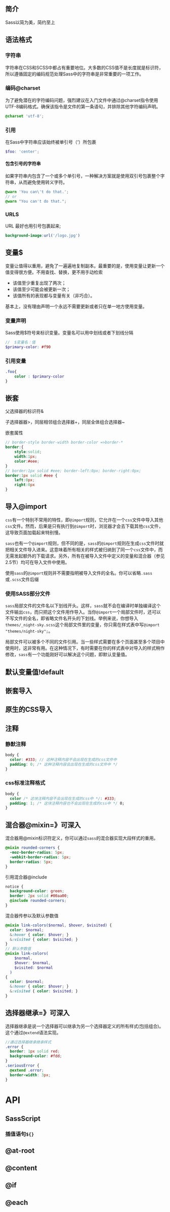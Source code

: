 ## 简介

Sass以简为美，简约至上





## 语法格式



### 字符串

字符串在CSS和SCSS中都占有重要地位。大多数的CSS值不是长度就是标识符，所以遵循固定的编码规范处理Sass中的字符串是非常重要的一项工作。



### 编码@charset

为了避免潜在的字符编码问题，强烈建议在入门文件中通过@charset指令使用UTF-8编码格式。确保该指令是文件的第一条语句，并排除其他字符编码声明。



```scss
@charset 'utf-8';
```



### 引用

在Sass中字符串应该始终被单引号（‘）所包裹

```scss
$foo: 'center';
```



#### 包含引号的字符串

如果字符串内包含了一个或多个单引号，一种解决方案就是使用双引号包裹整个字符串，从而避免使用转义字符。

```scss
@warn 'You can\'t do that.';
// or
@warn "You can't do that.";
```







### URLS

URL 最好也用引号包裹起来;

```scss
background-image:url('/logo.jpg')
```





## 变量$

变量让值得以重用，避免了一遍遍地复制副本。最重要的是，使用变量让更新一个值变得很方便。不用查找、替换，更不用手动检索

- 该值至少重复出现了两次；
- 该值至少可能会被更新一次；
- 该值所有的表现都与变量有关（非巧合）。

基本上，没有理由声明一个永远不需要更新或者只在单一地方使用变量。



### 变量声明

Sass使用$符号来标识变量。变量名可以用中划线或者下划线分隔

```scss
//	$变量名：值
$primary-color: #f90
```

### 引用变量

```scss
.foo{
	color : $primary-color
}
```



## 嵌套



父选择器的标识符&

子选择器器>，同层相邻组合选择器+，同层全体组合选择器~

嵌套属性

```scss
// border-style border-width border-color =>border-*
border:{
	style:solid;
	width:1px;
	color:#eee;
}
// border:1px solid #eee; border-left:0px; border-right:0px;
border:1px solid #eee {
    left:0px;
    right:0px
}
```



## 导入@import

`css`有一个特别不常用的特性，即`@import`规则，它允许在一个`css`文件中导入其他`css`文件。然而，后果是只有执行到`@import`时，浏览器才会去下载其他`css`文件，这导致页面加载起来特别慢。

`sass`也有一个`@import`规则，但不同的是，`sass`的`@import`规则在生成`css`文件时就把相关文件导入进来。这意味着所有相关的样式被归纳到了同一个`css`文件中，而无需发起额外的下载请求。另外，所有在被导入文件中定义的变量和混合器（参见2.5节）均可在导入文件中使用。

使用`sass`的`@import`规则并不需要指明被导入文件的全名。你可以省略`.sass`或`.scss`文件后缀

### 使用SASS部分文件

`sass`局部文件的文件名以下划线开头。这样，`sass`就不会在编译时单独编译这个文件输出`css`，而只把这个文件用作导入。当你`@import`一个局部文件时，还可以不写文件的全名，即省略文件名开头的下划线。举例来说，你想导入`themes/_night-sky.scss`这个局部文件里的变量，你只需在样式表中写`@import` `"themes/night-sky";`。

局部文件可以被多个不同的文件引用。当一些样式需要在多个页面甚至多个项目中使用时，这非常有用。在这种情况下，有时需要在你的样式表中对导入的样式稍作修改，`sass`有一个功能刚好可以解决这个问题，即默认变量值。



## 默认变量值!default



## 嵌套导入



## 原生的CSS导入



## 注释

### 静默注释

```scss
body {
  color: #333; // 这种注释内容不会出现在生成的css文件中
  padding: 0; /* 这种注释内容会出现在生成的css文件中 */
}
```

### css标准注释格式

```css
body {
  color /* 这块注释内容不会出现在生成的css中 */: #333;
  padding: 1; /* 这块注释内容也不会出现在生成的css中 */ 0;
}
```



## 混合器@mixin=》可深入

混合器用@mixin标识符定义，你可以通过`sass`的混合器实现大段样式的重用。

```scss
@mixin rounded-corners {
  -moz-border-radius: 5px;
  -webkit-border-radius: 5px;
  border-radius: 5px;
}
```

引用混合器@include

```scss
notice {
  background-color: green;
  border: 2px solid #00aa00;
  @include rounded-corners;
}
```

混合器传参以及默认参数值

```scss
@mixin link-colors($normal, $hover, $visited) {
  color: $normal;
  &:hover { color: $hover; }
  &:visited { color: $visited; }
}
// 默认参数值
@mixin link-colors(
    $normal,
    $hover: $normal,
    $visited: $normal
  )
{
  color: $normal;
  &:hover { color: $hover; }
  &:visited { color: $visited; }
}

```





## 选择器继承=》可深入

选择器继承是说一个选择器可以继承为另一个选择器定义的所有样式(包括组合)。这个通过`@extend`语法实现。

```scss
//通过选择器继承继承样式
.error {
  border: 1px solid red;
  background-color: #fdd;
}
.seriousError {
  @extend .error;
  border-width: 3px;
}
```





# API



## SassScript

### 插值语句`${}`





## @at-root

## @content

## @if

## @each